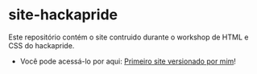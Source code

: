 # site-hackapride
Este repositório contém o site contruido durante o workshop de HTML e CSS do hackapride.

- Você pode acessá-lo por aqui: [Primeiro site versionado por mim](https://marianyqueiroz.github.io/site-hackapride/)!
